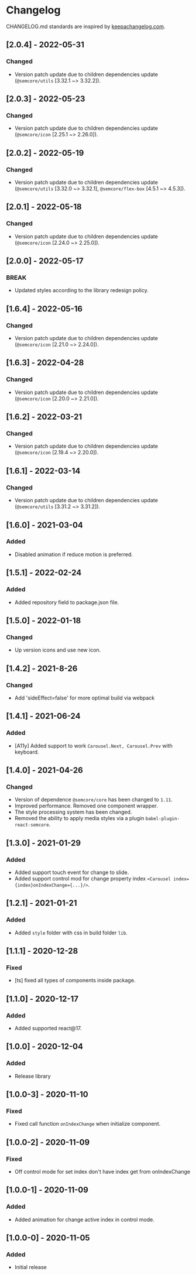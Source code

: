 # Changelog

CHANGELOG.md standards are inspired by [keepachangelog.com](https://keepachangelog.com/en/1.0.0/).

## [2.0.4] - 2022-05-31

### Changed

- Version patch update due to children dependencies update (`@semcore/utils` [3.32.1 ~> 3.32.2]).

## [2.0.3] - 2022-05-23

### Changed

- Version patch update due to children dependencies update (`@semcore/icon` [2.25.1 ~> 2.26.0]).

## [2.0.2] - 2022-05-19

### Changed

- Version patch update due to children dependencies update (`@semcore/utils` [3.32.0 ~> 3.32.1], `@semcore/flex-box` [4.5.1 ~> 4.5.3]).

## [2.0.1] - 2022-05-18

### Changed

- Version patch update due to children dependencies update (`@semcore/icon` [2.24.0 ~> 2.25.0]).

## [2.0.0] - 2022-05-17

### BREAK

- Updated styles according to the library redesign policy.

## [1.6.4] - 2022-05-16

### Changed

- Version patch update due to children dependencies update (`@semcore/icon` [2.21.0 ~> 2.24.0]).

## [1.6.3] - 2022-04-28

### Changed

- Version patch update due to children dependencies update (`@semcore/icon` [2.20.0 ~> 2.21.0]).

## [1.6.2] - 2022-03-21

### Changed

- Version patch update due to children dependencies update (`@semcore/icon` [2.19.4 ~> 2.20.0]).

## [1.6.1] - 2022-03-14

### Changed

- Version patch update due to children dependencies update (`@semcore/utils` [3.31.2 ~> 3.31.2]).

## [1.6.0] - 2021-03-04

### Added

- Disabled animation if reduce motion is preferred.

## [1.5.1] - 2022-02-24

### Added

- Added repository field to package.json file.

## [1.5.0] - 2022-01-18

### Changed

- Up version icons and use new icon.

## [1.4.2] - 2021-8-26

### Changed

- Add 'sideEffect=false' for more optimal build via webpack

## [1.4.1] - 2021-06-24

### Added

- [A11y] Added support to work `Carousel.Next, Carousel.Prev` with keyboard.

## [1.4.0] - 2021-04-26

### Changed

- Version of dependence `@semcore/core` has been changed to `1.11`.
- Improved performance. Removed one component wrapper.
- The style processing system has been changed.
- Removed the ability to apply media styles via a plugin `babel-plugin-react-semcore`.

## [1.3.0] - 2021-01-29

### Added

- Added support touch event for change to slide.
- Added support control mod for change property index `<Carousel index={index}onIndexChange={...}/>`.

## [1.2.1] - 2021-01-21

### Added

- Added `style` folder with css in build folder `lib`.

## [1.1.1] - 2020-12-28

### Fixed

- [ts] fixed all types of components inside package.

## [1.1.0] - 2020-12-17

### Added

- Added supported react@17.

## [1.0.0] - 2020-12-04

### Added

- Release library

## [1.0.0-3] - 2020-11-10

### Fixed

- Fixed call function `onIndexChange` when initialize component.

## [1.0.0-2] - 2020-11-09

### Fixed

- Off control mode for set index don't have index get from onIndexChange

## [1.0.0-1] - 2020-11-09

### Added

- Added animation for change active index in control mode.

## [1.0.0-0] - 2020-11-05

### Added

- Initial release
